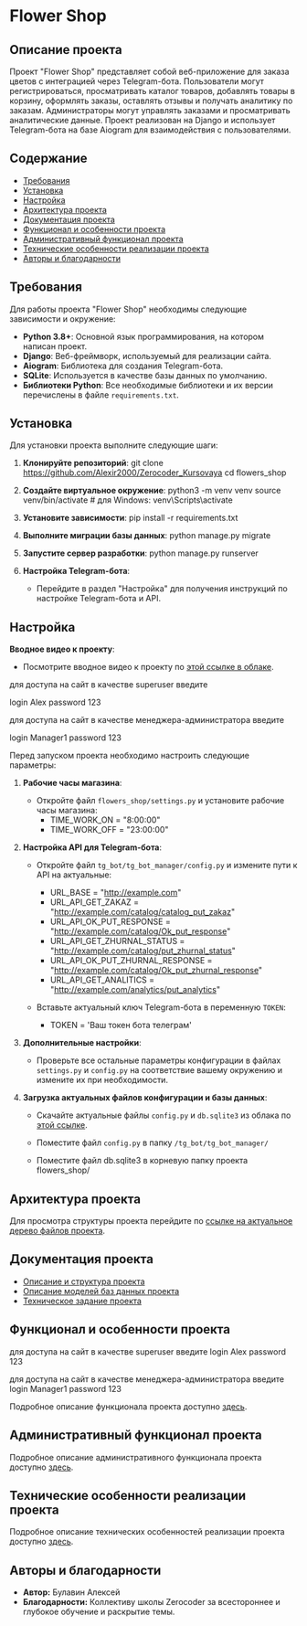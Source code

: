 # Flower Shop

## Описание проекта

Проект "Flower Shop" представляет собой веб-приложение для заказа цветов с интеграцией через Telegram-бота. Пользователи могут регистрироваться, просматривать каталог товаров, добавлять товары в корзину, оформлять заказы, оставлять отзывы и получать аналитику по заказам. Администраторы могут управлять заказами и просматривать аналитические данные. Проект реализован на Django и использует Telegram-бота на базе Aiogram для взаимодействия с пользователями.

## Содержание

- [Требования](#требования)
- [Установка](#установка)
- [Настройка](#настройка)
- [Архитектура проекта](#архитектура-проекта)
- [Документация проекта](#документация-проекта)
- [Функционал и особенности проекта](#функционал-и-особенности-проекта)
- [Административный функционал проекта](#административный-функционал-проекта)
- [Технические особенности реализации проекта](#технические-особенности-реализации-проекта)
- [Авторы и благодарности](#авторы-и-благодарности)

## Требования

Для работы проекта "Flower Shop" необходимы следующие зависимости и окружение:

- **Python 3.8+**: Основной язык программирования, на котором написан проект.
- **Django**: Веб-фреймворк, используемый для реализации сайта.
- **Aiogram**: Библиотека для создания Telegram-бота.
- **SQLite**: Используется в качестве базы данных по умолчанию.
- **Библиотеки Python**: Все необходимые библиотеки и их версии перечислены в файле `requirements.txt`.

## Установка

Для установки проекта выполните следующие шаги:

1. **Клонируйте репозиторий**:
   git clone https://github.com/Alexir2000/Zerocoder_Kursovaya
   cd flowers_shop

2. **Создайте виртуальное окружение**:
   python3 -m venv venv
source venv/bin/activate  # для Windows: venv\Scripts\activate

3. **Установите зависимости**:
   pip install -r requirements.txt

4. **Выполните миграции базы данных**:
   python manage.py migrate

5. **Запустите сервер разработки**:
   python manage.py runserver

6. **Настройка Telegram-бота**:
   - Перейдите в раздел "Настройка" для получения инструкций по настройке Telegram-бота и API.

## Настройка

**Вводное видео к проекту**:
   - Посмотрите вводное видео к проекту по [этой ссылке в облаке](https://disk.yandex.ru/d/oirKdP_1KxuK_w).

для доступа на сайт в качестве superuser введите 

login Alex password 123

для доступа на сайт в качестве менеджера-администратора введите

login Manager1 password 123

Перед запуском проекта необходимо настроить следующие параметры:

1. **Рабочие часы магазина**:
   - Откройте файл `flowers_shop/settings.py` и установите рабочие часы магазина:
     - TIME_WORK_ON = "8:00:00"
     - TIME_WORK_OFF = "23:00:00"

2. **Настройка API для Telegram-бота**:
   - Откройте файл `tg_bot/tg_bot_manager/config.py` и измените пути к API на актуальные:
     - URL_BASE = "http://example.com"
     - URL_API_GET_ZAKAZ = "http://example.com/catalog/catalog_put_zakaz"
     - URL_API_OK_PUT_RESPONSE = "http://example.com/catalog/Ok_put_response"
     - URL_API_GET_ZHURNAL_STATUS = "http://example.com/catalog/put_zhurnal_status"
     - URL_API_OK_PUT_ZHURNAL_RESPONSE = "http://example.com/catalog/Ok_put_zhurnal_response"
     - URL_API_GET_ANALITICS = "http://example.com/analytics/put_analytics"

   - Вставьте актуальный ключ Telegram-бота в переменную `TOKEN`:
     - TOKEN = 'Ваш токен бота телеграм'

3. **Дополнительные настройки**:
   - Проверьте все остальные параметры конфигурации в файлах `settings.py` и `config.py` на соответствие вашему окружению и измените их при необходимости.

4. **Загрузка актуальных файлов конфигурации и базы данных**:

   - Скачайте актуальные файлы `config.py` и `db.sqlite3` из облака по [этой ссылке](https://disk.yandex.ru/d/o0Cdw7thEwBfgg).
   
   - Поместите файл `config.py` в папку `/tg_bot/tg_bot_manager/`
   - Поместите файл db.sqlite3 в корневую папку проекта flowers_shop/



## Архитектура проекта

Для просмотра структуры проекта перейдите по [ссылке на актуальное дерево файлов проекта](TZ_Documentation/Актуальное%20дерево%20файлов%20проекта.md).

## Документация проекта

- [Описание и структура проекта](TZ_Documentation/Описание%20и%20структура%20проекта.txt)
- [Описание моделей баз данных проекта](TZ_Documentation/Описание%20моделей%20Баз%20данных%20проекта.txt)
- [Техническое задание проекта](TZ_Documentation/Техзадание%20проекта%20Expert.txt)

## Функционал и особенности проекта

для доступа на сайт в качестве superuser введите 
login Alex password 123

для доступа на сайт в качестве менеджера-администратора введите
login Manager1 password 123

Подробное описание функционала проекта доступно [здесь](TZ_Documentation/Функционал%20и%20особенности%20проекта.md).

## Административный функционал проекта

Подробное описание административного функционала проекта доступно [здесь](TZ_Documentation/Административный%20функционал%20проекта.md).

## Технические особенности реализации проекта

Подробное описание технических особенностей реализации проекта доступно [здесь](TZ_Documentation/Технические%20особенности%20реализации%20проекта.md).

## Авторы и благодарности

- **Автор:** Булавин Алексей
- **Благодарности:** Коллективу школы Zerocoder за всестороннее и глубокое обучение и раскрытие темы.
